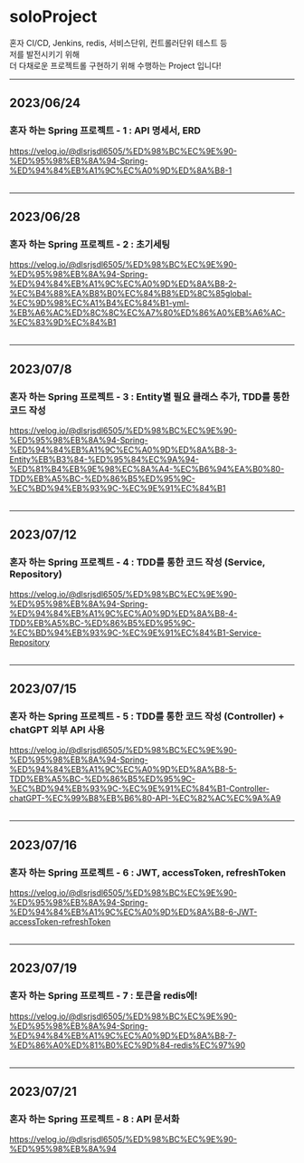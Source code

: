 # soloProject
혼자 CI/CD, Jenkins, redis, 서비스단위, 컨트롤러단위 테스트 등  
저를 발전시키기 위해  
더 다채로운 프로젝트롤 구현하기 위해 수행하는 Project 입니다!

****
## 2023/06/24  
### 혼자 하는 Spring 프로젝트 - 1 : API 명세서, ERD
https://velog.io/@dlsrjsdl6505/%ED%98%BC%EC%9E%90-%ED%95%98%EB%8A%94-Spring-%ED%94%84%EB%A1%9C%EC%A0%9D%ED%8A%B8-1
<br/>
<br/>

****
## 2023/06/28
### 혼자 하는 Spring 프로젝트 - 2 : 초기세팅
https://velog.io/@dlsrjsdl6505/%ED%98%BC%EC%9E%90-%ED%95%98%EB%8A%94-Spring-%ED%94%84%EB%A1%9C%EC%A0%9D%ED%8A%B8-2-%EC%B4%88%EA%B8%B0%EC%84%B8%ED%8C%85global-%EC%9D%98%EC%A1%B4%EC%84%B1-yml-%EB%A6%AC%ED%8C%8C%EC%A7%80%ED%86%A0%EB%A6%AC-%EC%83%9D%EC%84%B1
<br/>
<br/>
****
## 2023/07/8
### 혼자 하는 Spring 프로젝트 - 3 : Entity별 필요 클래스 추가, TDD를 통한 코드 작성

https://velog.io/@dlsrjsdl6505/%ED%98%BC%EC%9E%90-%ED%95%98%EB%8A%94-Spring-%ED%94%84%EB%A1%9C%EC%A0%9D%ED%8A%B8-3-Entity%EB%B3%84-%ED%95%84%EC%9A%94-%ED%81%B4%EB%9E%98%EC%8A%A4-%EC%B6%94%EA%B0%80-TDD%EB%A5%BC-%ED%86%B5%ED%95%9C-%EC%BD%94%EB%93%9C-%EC%9E%91%EC%84%B1
<br/>
<br/>
****
## 2023/07/12
### 혼자 하는 Spring 프로젝트 - 4 : TDD를 통한 코드 작성 (Service, Repository)

https://velog.io/@dlsrjsdl6505/%ED%98%BC%EC%9E%90-%ED%95%98%EB%8A%94-Spring-%ED%94%84%EB%A1%9C%EC%A0%9D%ED%8A%B8-4-TDD%EB%A5%BC-%ED%86%B5%ED%95%9C-%EC%BD%94%EB%93%9C-%EC%9E%91%EC%84%B1-Service-Repository
<br/>
<br/>
****
## 2023/07/15
### 혼자 하는 Spring 프로젝트 - 5 : TDD를 통한 코드 작성 (Controller) + chatGPT 외부 API 사용

https://velog.io/@dlsrjsdl6505/%ED%98%BC%EC%9E%90-%ED%95%98%EB%8A%94-Spring-%ED%94%84%EB%A1%9C%EC%A0%9D%ED%8A%B8-5-TDD%EB%A5%BC-%ED%86%B5%ED%95%9C-%EC%BD%94%EB%93%9C-%EC%9E%91%EC%84%B1-Controller-chatGPT-%EC%99%B8%EB%B6%80-API-%EC%82%AC%EC%9A%A9
<br/>
<br/>
****
## 2023/07/16  
### 혼자 하는 Spring 프로젝트 - 6 : JWT, accessToken, refreshToken

https://velog.io/@dlsrjsdl6505/%ED%98%BC%EC%9E%90-%ED%95%98%EB%8A%94-Spring-%ED%94%84%EB%A1%9C%EC%A0%9D%ED%8A%B8-6-JWT-accessToken-refreshToken
<br/>
<br/>
****
## 2023/07/19
### 혼자 하는 Spring 프로젝트 - 7 : 토큰을 redis에!

https://velog.io/@dlsrjsdl6505/%ED%98%BC%EC%9E%90-%ED%95%98%EB%8A%94-Spring-%ED%94%84%EB%A1%9C%EC%A0%9D%ED%8A%B8-7-%ED%86%A0%ED%81%B0%EC%9D%84-redis%EC%97%90
<br/>
<br/>

****
## 2023/07/21
### 혼자 하는 Spring 프로젝트 - 8 : API 문서화

https://velog.io/@dlsrjsdl6505/%ED%98%BC%EC%9E%90-%ED%95%98%EB%8A%94
<br/>
<br/>